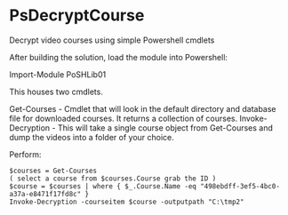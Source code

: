 # PsDecryptCourse
Decrypt video courses using simple Powershell cmdlets

After building the solution, load the module into Powershell:

Import-Module PoSHLib01

This houses two cmdlets.

Get-Courses - Cmdlet that will look in the default directory and database file for downloaded courses. It returns a collection of courses.
Invoke-Decryption - This will take a single course object from Get-Courses and dump the videos into a folder of your choice.

Perform:

```
$courses = Get-Courses
( select a course from $courses.Course grab the ID )
$course = $courses | where { $_.Course.Name -eq "498ebdff-3ef5-4bc0-a37a-e8471f17fd8c" }
Invoke-Decryption -courseitem $course -outputpath "C:\tmp2"
```
